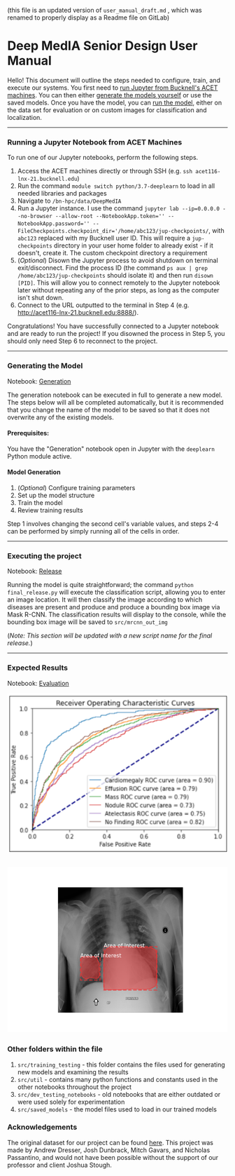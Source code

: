 (this file is an updated version of `user_manual_draft.md` , which was renamed to properly display as a Readme file on GitLab)

# Deep MedIA Senior Design User Manual


Hello! This document will outline the steps needed to configure, train, and execute our systems. You first need to [run Jupyter from Bucknell's ACET machines](#ACET). You can then either [generate the models yourself](#generation) or use the saved models. Once you have the model, you can [run the model](#execution), either on the data set for evaluation or on custom images for classification and localization.

---
### Running a Jupyter Notebook from ACET Machines<a name="ACET"></a>
To run one of our Jupyter notebooks, perform the following steps.

1. Access the ACET machines directly or through SSH (e.g. `ssh acet116-lnx-21.bucknell.edu`)
2. Run the command `module switch python/3.7-deeplearn` to load in all needed libraries and packages
3. Navigate to `/bn-hpc/data/DeepMedIA`
4. Run a Jupyter instance. I use the command `jupyter lab --ip=0.0.0.0 --no-browser --allow-root --NotebookApp.token='' --NotebookApp.password='' --FileCheckpoints.checkpoint_dir='/home/abc123/jup-checkpoints/`, with `abc123` replaced with my Bucknell user ID. This will require a `jup-checkpoints` directory in your user home folder to already exist - if it doesn't, create it. The custom checkpoint directory a requirement 
5. (_Optional_) Disown the Jupyter process to avoid shutdown on terminal exit/disconnect. Find the process ID (the command `ps aux | grep /home/abc123/jup-checkpoints` should isolate it) and then run `disown [PID]`. This will allow you to connect remotely to the Jupyter notebook later without repeating any of the prior steps, as long as the computer isn't shut down.
6. Connect to the URL outputted to the terminal in Step 4 (e.g. http://acet116-lnx-21.bucknell.edu:8888/).

Congratulations! You have successfully connected to a Jupyter notebook and are ready to run the project! If you disowned the process in Step 5, you should only need Step 6 to reconnect to the project.

---

### Generating the Model<a name="generation"></a>

Notebook: [Generation](./src/training_testing/multi_label_classifier_clean.ipynb)

The generation notebook can be executed in full to generate a new model. The steps below will all be completed automatically, but it is recommended that you change the name of the model to be saved so that it does not overwrite any of the existing models.

#### Prerequisites:
You have the "Generation" notebook open in Jupyter with the `deeplearn` Python module active.

#### Model Generation
1. (_Optional_) Configure training parameters
2. Set up the model structure
3. Train the model
4. Review training results

Step 1 involves changing the second cell's variable values, and steps 2-4 can be performed by simply running all of the cells in order.

---

### Executing the project
Notebook: [Release](./src/final_release.py) <a name="execution"></a>

Running the model is quite straightforward; the command `python final_release.py` will execute the classification script, allowing you to enter an image location. It will then classify the image according to which diseases are present and produce and produce a bounding box image via Mask R-CNN. The classification results will display to the console, while the bounding box image will be saved to `src/mrcnn_out_img`

(_Note: This section will be updated with a new script name for the final release._)

---

### Expected Results
Notebook: [Evaluation](./src/training_testing/multi_label_class_roc.ipynb)



![Graph of the ROC curves](./visualizations/auroc_multi.png)

![Bounding Box Result Example](./src/mrcnn_out_img/mrcnn_out_test_img1.png)
---


### Other folders within the file

1. `src/training_testing` - this folder contains the files used for generating new models and examining the results
2. `src/util` - contains many python functions and constants used in the other notebooks throughout the project
3. `src/dev_testing_notebooks` - old notebooks that are either outdated or were used solely for experimentation
4. `src/saved_models` - the model files used to load in our trained models

### Acknowledgements
The original dataset for our project can be found [here](https://www.kaggle.com/nih-chest-xrays/data).
This project was made by Andrew Dresser, Josh Dunbrack, Mitch Gavars, and Nicholas Passantino, and would not have been possible without the support of our professor and client Joshua Stough.